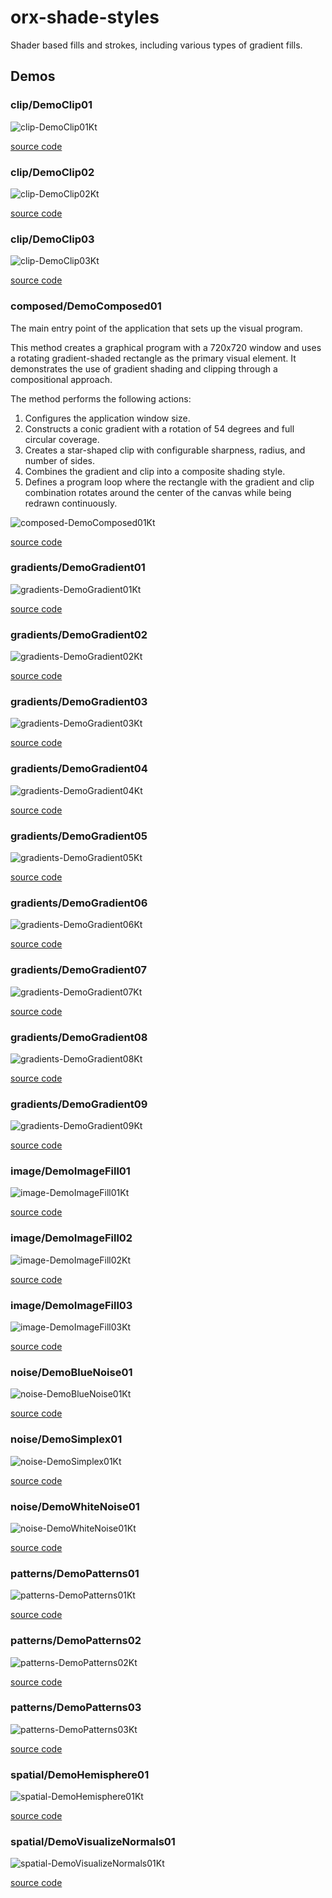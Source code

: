 # orx-shade-styles

Shader based fills and strokes, including various types of gradient fills.

<!-- __demos__ >
# Demos
[DemoRadialGradient01Kt](src/demo/kotlin/DemoRadialGradient01Kt.kt
![DemoRadialGradient01Kt](https://github.com/openrndr/orx/blob/media/orx-shade-styles/images/DemoRadialGradient01Kt.png
<!-- __demos__ -->
## Demos
### clip/DemoClip01



![clip-DemoClip01Kt](https://raw.githubusercontent.com/openrndr/orx/media/orx-shade-styles/images/clip-DemoClip01Kt.png)

[source code](src/jvmDemo/kotlin/clip/DemoClip01.kt)

### clip/DemoClip02



![clip-DemoClip02Kt](https://raw.githubusercontent.com/openrndr/orx/media/orx-shade-styles/images/clip-DemoClip02Kt.png)

[source code](src/jvmDemo/kotlin/clip/DemoClip02.kt)

### clip/DemoClip03



![clip-DemoClip03Kt](https://raw.githubusercontent.com/openrndr/orx/media/orx-shade-styles/images/clip-DemoClip03Kt.png)

[source code](src/jvmDemo/kotlin/clip/DemoClip03.kt)

### composed/DemoComposed01

The main entry point of the application that sets up the visual program.

This method creates a graphical program with a 720x720 window and uses a rotating
gradient-shaded rectangle as the primary visual element. It demonstrates the use
of gradient shading and clipping through a compositional approach.

The method performs the following actions:
1. Configures the application window size.
2. Constructs a conic gradient with a rotation of 54 degrees and full circular coverage.
3. Creates a star-shaped clip with configurable sharpness, radius, and number of sides.
4. Combines the gradient and clip into a composite shading style.
5. Defines a program loop where the rectangle with the gradient and clip combination
rotates around the center of the canvas while being redrawn continuously.

![composed-DemoComposed01Kt](https://raw.githubusercontent.com/openrndr/orx/media/orx-shade-styles/images/composed-DemoComposed01Kt.png)

[source code](src/jvmDemo/kotlin/composed/DemoComposed01.kt)

### gradients/DemoGradient01



![gradients-DemoGradient01Kt](https://raw.githubusercontent.com/openrndr/orx/media/orx-shade-styles/images/gradients-DemoGradient01Kt.png)

[source code](src/jvmDemo/kotlin/gradients/DemoGradient01.kt)

### gradients/DemoGradient02



![gradients-DemoGradient02Kt](https://raw.githubusercontent.com/openrndr/orx/media/orx-shade-styles/images/gradients-DemoGradient02Kt.png)

[source code](src/jvmDemo/kotlin/gradients/DemoGradient02.kt)

### gradients/DemoGradient03



![gradients-DemoGradient03Kt](https://raw.githubusercontent.com/openrndr/orx/media/orx-shade-styles/images/gradients-DemoGradient03Kt.png)

[source code](src/jvmDemo/kotlin/gradients/DemoGradient03.kt)

### gradients/DemoGradient04



![gradients-DemoGradient04Kt](https://raw.githubusercontent.com/openrndr/orx/media/orx-shade-styles/images/gradients-DemoGradient04Kt.png)

[source code](src/jvmDemo/kotlin/gradients/DemoGradient04.kt)

### gradients/DemoGradient05



![gradients-DemoGradient05Kt](https://raw.githubusercontent.com/openrndr/orx/media/orx-shade-styles/images/gradients-DemoGradient05Kt.png)

[source code](src/jvmDemo/kotlin/gradients/DemoGradient05.kt)

### gradients/DemoGradient06



![gradients-DemoGradient06Kt](https://raw.githubusercontent.com/openrndr/orx/media/orx-shade-styles/images/gradients-DemoGradient06Kt.png)

[source code](src/jvmDemo/kotlin/gradients/DemoGradient06.kt)

### gradients/DemoGradient07



![gradients-DemoGradient07Kt](https://raw.githubusercontent.com/openrndr/orx/media/orx-shade-styles/images/gradients-DemoGradient07Kt.png)

[source code](src/jvmDemo/kotlin/gradients/DemoGradient07.kt)

### gradients/DemoGradient08



![gradients-DemoGradient08Kt](https://raw.githubusercontent.com/openrndr/orx/media/orx-shade-styles/images/gradients-DemoGradient08Kt.png)

[source code](src/jvmDemo/kotlin/gradients/DemoGradient08.kt)

### gradients/DemoGradient09



![gradients-DemoGradient09Kt](https://raw.githubusercontent.com/openrndr/orx/media/orx-shade-styles/images/gradients-DemoGradient09Kt.png)

[source code](src/jvmDemo/kotlin/gradients/DemoGradient09.kt)

### image/DemoImageFill01



![image-DemoImageFill01Kt](https://raw.githubusercontent.com/openrndr/orx/media/orx-shade-styles/images/image-DemoImageFill01Kt.png)

[source code](src/jvmDemo/kotlin/image/DemoImageFill01.kt)

### image/DemoImageFill02



![image-DemoImageFill02Kt](https://raw.githubusercontent.com/openrndr/orx/media/orx-shade-styles/images/image-DemoImageFill02Kt.png)

[source code](src/jvmDemo/kotlin/image/DemoImageFill02.kt)

### image/DemoImageFill03



![image-DemoImageFill03Kt](https://raw.githubusercontent.com/openrndr/orx/media/orx-shade-styles/images/image-DemoImageFill03Kt.png)

[source code](src/jvmDemo/kotlin/image/DemoImageFill03.kt)

### noise/DemoBlueNoise01



![noise-DemoBlueNoise01Kt](https://raw.githubusercontent.com/openrndr/orx/media/orx-shade-styles/images/noise-DemoBlueNoise01Kt.png)

[source code](src/jvmDemo/kotlin/noise/DemoBlueNoise01.kt)

### noise/DemoSimplex01



![noise-DemoSimplex01Kt](https://raw.githubusercontent.com/openrndr/orx/media/orx-shade-styles/images/noise-DemoSimplex01Kt.png)

[source code](src/jvmDemo/kotlin/noise/DemoSimplex01.kt)

### noise/DemoWhiteNoise01



![noise-DemoWhiteNoise01Kt](https://raw.githubusercontent.com/openrndr/orx/media/orx-shade-styles/images/noise-DemoWhiteNoise01Kt.png)

[source code](src/jvmDemo/kotlin/noise/DemoWhiteNoise01.kt)

### patterns/DemoPatterns01



![patterns-DemoPatterns01Kt](https://raw.githubusercontent.com/openrndr/orx/media/orx-shade-styles/images/patterns-DemoPatterns01Kt.png)

[source code](src/jvmDemo/kotlin/patterns/DemoPatterns01.kt)

### patterns/DemoPatterns02



![patterns-DemoPatterns02Kt](https://raw.githubusercontent.com/openrndr/orx/media/orx-shade-styles/images/patterns-DemoPatterns02Kt.png)

[source code](src/jvmDemo/kotlin/patterns/DemoPatterns02.kt)

### patterns/DemoPatterns03



![patterns-DemoPatterns03Kt](https://raw.githubusercontent.com/openrndr/orx/media/orx-shade-styles/images/patterns-DemoPatterns03Kt.png)

[source code](src/jvmDemo/kotlin/patterns/DemoPatterns03.kt)

### spatial/DemoHemisphere01



![spatial-DemoHemisphere01Kt](https://raw.githubusercontent.com/openrndr/orx/media/orx-shade-styles/images/spatial-DemoHemisphere01Kt.png)

[source code](src/jvmDemo/kotlin/spatial/DemoHemisphere01.kt)

### spatial/DemoVisualizeNormals01



![spatial-DemoVisualizeNormals01Kt](https://raw.githubusercontent.com/openrndr/orx/media/orx-shade-styles/images/spatial-DemoVisualizeNormals01Kt.png)

[source code](src/jvmDemo/kotlin/spatial/DemoVisualizeNormals01.kt)

